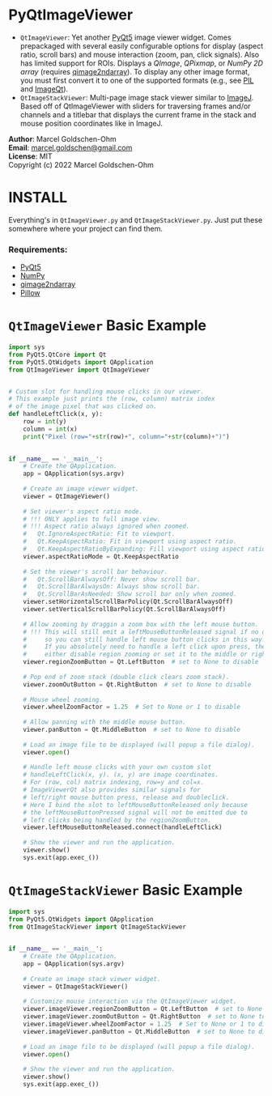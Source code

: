 # PyQtImageViewer

* `QtImageViewer`: Yet another [PyQt5](https://www.riverbankcomputing.com/software/pyqt/intro) image viewer widget. Comes prepackaged with several easily configurable options for display (aspect ratio, scroll bars) and mouse interaction (zoom, pan, click signals). Also has limited support for ROIs. Displays a *QImage*, *QPixmap*, or *NumPy 2D array* (requires [qimage2ndarray](https://github.com/hmeine/qimage2ndarray)). To display any other image format, you must first convert it to one of the supported formats (e.g., see [PIL](https://github.com/python-pillow/Pillow) and [ImageQt](https://github.com/python-pillow/Pillow/blob/master/PIL/ImageQt.py)).
* `QtImageStackViewer`: Multi-page image stack viewer similar to [ImageJ](https://imagej.nih.gov/ij/). Based off of QtImageViewer with sliders for traversing frames and/or channels and a titlebar that displays the current frame in the stack and mouse position coordinates like in ImageJ.

**Author**: Marcel Goldschen-Ohm  
**Email**:  <marcel.goldschen@gmail.com>  
**License**: MIT  
Copyright (c) 2022 Marcel Goldschen-Ohm  

# INSTALL

Everything's in `QtImageViewer.py` and `QtImageStackViewer.py`. Just put these somewhere where your project can find them.

### Requirements:

* [PyQt5](https://www.riverbankcomputing.com/software/pyqt/intro)
* [NumPy](https://numpy.org/)
* [qimage2ndarray](https://github.com/hmeine/qimage2ndarray)
* [Pillow](https://python-pillow.org)

# `QtImageViewer` Basic Example

```python
import sys
from PyQt5.QtCore import Qt
from PyQt5.QtWidgets import QApplication
from QtImageViewer import QtImageViewer


# Custom slot for handling mouse clicks in our viewer.
# This example just prints the (row, column) matrix index
# of the image pixel that was clicked on.
def handleLeftClick(x, y):
    row = int(y)
    column = int(x)
    print("Pixel (row="+str(row)+", column="+str(column)+")")
    

if __name__ == '__main__':
    # Create the QApplication.
    app = QApplication(sys.argv)
        
    # Create an image viewer widget.
    viewer = QtImageViewer()
        
    # Set viewer's aspect ratio mode.
    # !!! ONLY applies to full image view.
    # !!! Aspect ratio always ignored when zoomed.
    #   Qt.IgnoreAspectRatio: Fit to viewport.
    #   Qt.KeepAspectRatio: Fit in viewport using aspect ratio.
    #   Qt.KeepAspectRatioByExpanding: Fill viewport using aspect ratio.
    viewer.aspectRatioMode = Qt.KeepAspectRatio
    
    # Set the viewer's scroll bar behaviour.
    #   Qt.ScrollBarAlwaysOff: Never show scroll bar.
    #   Qt.ScrollBarAlwaysOn: Always show scroll bar.
    #   Qt.ScrollBarAsNeeded: Show scroll bar only when zoomed.
    viewer.setHorizontalScrollBarPolicy(Qt.ScrollBarAlwaysOff)
    viewer.setVerticalScrollBarPolicy(Qt.ScrollBarAlwaysOff)
    
    # Allow zooming by draggin a zoom box with the left mouse button.
    # !!! This will still emit a leftMouseButtonReleased signal if no dragging occured,
    #     so you can still handle left mouse button clicks in this way.
    #     If you absolutely need to handle a left click upon press, then
    #     either disable region zooming or set it to the middle or right button.
    viewer.regionZoomButton = Qt.LeftButton  # set to None to disable
    
    # Pop end of zoom stack (double click clears zoom stack).
    viewer.zoomOutButton = Qt.RightButton  # set to None to disable
    
    # Mouse wheel zooming.
    viewer.wheelZoomFactor = 1.25  # Set to None or 1 to disable
    
    # Allow panning with the middle mouse button.
    viewer.panButton = Qt.MiddleButton  # set to None to disable
        
    # Load an image file to be displayed (will popup a file dialog).
    viewer.open()
    
    # Handle left mouse clicks with your own custom slot
    # handleLeftClick(x, y). (x, y) are image coordinates.
    # For (row, col) matrix indexing, row=y and col=x.
    # ImageViewerQt also provides similar signals for
    # left/right mouse button press, release and doubleclick.
    # Here I bind the slot to leftMouseButtonReleased only because
    # the leftMouseButtonPressed signal will not be emitted due to
    # left clicks being handled by the regionZoomButton.
    viewer.leftMouseButtonReleased.connect(handleLeftClick)
        
    # Show the viewer and run the application.
    viewer.show()
    sys.exit(app.exec_())
```

# `QtImageStackViewer` Basic Example

```python
import sys
from PyQt5.QtWidgets import QApplication
from QtImageStackViewer import QtImageStackViewer
    

if __name__ == '__main__':
    # Create the QApplication.
    app = QApplication(sys.argv)
        
    # Create an image stack viewer widget.
    viewer = QtImageStackViewer()
    
    # Customize mouse interaction via the QtImageViewer widget.
    viewer.imageViewer.regionZoomButton = Qt.LeftButton  # set to None to disable
    viewer.imageViewer.zoomOutButton = Qt.RightButton  # set to None to disable
    viewer.imageViewer.wheelZoomFactor = 1.25  # Set to None or 1 to disable
    viewer.imageViewer.panButton = Qt.MiddleButton  # set to None to disable
        
    # Load an image file to be displayed (will popup a file dialog).
    viewer.open()
        
    # Show the viewer and run the application.
    viewer.show()
    sys.exit(app.exec_())
```
